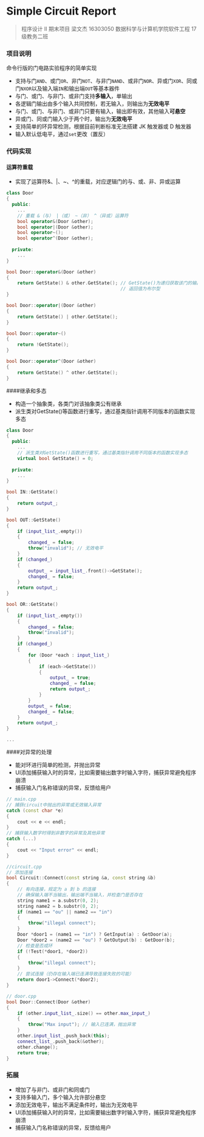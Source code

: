 # Simple Circuit Report

> 程序设计 Ⅱ 期末项目 梁文杰 16303050 数据科学与计算机学院软件工程 17 级教务二班

### 项目说明

命令行版的门电路实验程序的简单实现

- 支持与门`AND`、或门`OR`、非门`NOT`、与非门`NAND`、或非门`NOR`、异或门`XOR`、同或门`NXOR`以及输入端`IN`和输出端`OUT`等基本器件
- 与门、或门、与非门、或非门支持**多输入**，单输出
- 各逻辑门输出由多个输入共同控制，若无输入，则输出为**无效电平**
- 与门、或门、与非门、或非门只要有输入，输出即有效，其他输入**可悬空**
- 异或门、同或门输入少于两个时，输出为**无效电平**
- 支持简单的环异常检测，根据目前判断标准无法搭建 JK 触发器或 D 触发器
- 输入默认低电平，通过`set`更改（置反）

### 代码实现

#### 运算符重载

- 实现了运算符&、|、~、^的重载，对应逻辑门的与、或、非、异或运算

```c++
class Door
{
  public:
	...
    // 重载 &（与） |（或） ~（非） ^（异或）运算符
	bool operator&(Door &other);
	bool operator|(Door &other);
	bool operator~();
	bool operator^(Door &other);
  
  private:
  	...
}

bool Door::operator&(Door &other)
{
    return GetState() & other.GetState(); // GetState()为递归获取该门的输出电平
  										  // 返回值为布尔型
}

bool Door::operator|(Door &other)
{
    return GetState() | other.GetState();
}

bool Door::operator~()
{
    return !GetState();
}

bool Door::operator^(Door &other)
{
    return GetState() ^ other.GetState();
}
```

####继承和多态

- 构造一个抽象类，各类门对该抽象类公有继承
- 派生类对GetState()等函数进行重写，通过基类指针调用不同版本的函数实现多态

```c++
class Door
{
  public:
	...
	// 派生类对GetState()函数进行重写，通过基类指针调用不同版本的函数实现多态
	virtual bool GetState() = 0;
  
  private:
  	...
}

bool IN::GetState()
{
    return output_;
}

bool OUT::GetState()
{
    if (input_list_.empty())
    {
        changed_ = false;
        throw("invalid"); // 无效电平
    }
    if (changed_)
    {
        output_ = input_list_.front()->GetState();
        changed_ = false;
    }
    return output_;
}

bool OR::GetState()
{
    if (input_list_.empty())
    {
        changed_ = false;
        throw("invalid");
    }
    if (changed_)
    {
        for (Door *each : input_list_)
        {
            if (each->GetState())
            {
                output_ = true;
                changed_ = false;
                return output_;
            }
        }
        output_ = false;
        changed_ = false;
    }
    return output_;
}

...

```

####对异常的处理

- 能对环进行简单的检测，并抛出异常
- UI添加捕获输入时的异常，比如需要输出数字时输入字符，捕获异常避免程序崩溃
- 捕获输入门名称错误的异常，反馈给用户

```c++
// main.cpp
// 捕获circuit中抛出的异常或无效输入异常
catch (const char *e)
{
	cout << e << endl;
}
// 捕获输入数字时得到非数字的异常及其他异常
catch (...)
{
	cout << "Input error" << endl;
}

//circuit.cpp
// 添加连接
bool Circuit::Connect(const string &a, const string &b)
{
    // 有向连接，规定为 a 到 b 的连接
    // 确保输入端不当输出，输出端不当输入，并检查门是否存在
    string name1 = a.substr(0, 2);
    string name2 = b.substr(0, 2);
    if (name1 == "ou" || name2 == "in")
    {
        throw("illegal connect");
    }
    Door *door1 = (name1 == "in") ? GetInput(a) : GetDoor(a);
    Door *door2 = (name2 == "ou") ? GetOutput(b) : GetDoor(b);
    // 检查是否成环
    if (!Test(*door1, *door2))
    {
        throw("illegal connect");
    }
    // 尝试连接（仍存在输入端已连满导致连接失败的可能）
    return door1->Connect(*door2);
}

// door.cpp
bool Door::Connect(Door &other)
{
    if (other.input_list_.size() == other.max_input_)
    {
        throw("Max input"); // 输入已连满，抛出异常
    }
    other.input_list_.push_back(this);
    connect_list_.push_back(&other);
    other.change();
    return true;
}
```

### 拓展

- 增加了与非门、或非门和同或门
- 支持多输入门，多个输入允许部分悬空
- 添加无效电平，输出不满足条件时，输出为无效电平
- UI添加捕获输入时的异常，比如需要输出数字时输入字符，捕获异常避免程序崩溃
- 捕获输入门名称错误的异常，反馈给用户